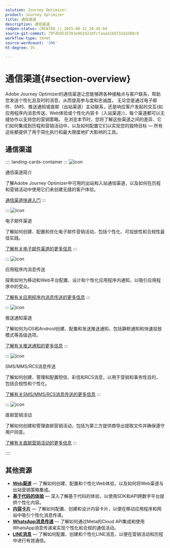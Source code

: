 ```yaml
---
solution: Journey Optimizer
product: Journey Optimizer
title: 通信渠道
description: 通信渠道
redpen-status: CREATED_||_2025-08-11_20-45-04
source-git-commit: 79fdb9535703e961922dfcfaaad1b6731d2d88c0
workflow-type: tm+mt
source-wordcount: '396'
ht-degree: 3%

---
```



# 通信渠道{#section-overview}

Adobe Journey Optimizer的通信渠道让您能够跨各种接触点与客户联系，帮助您发送个性化且及时的消息，从而提高参与度和忠诚度。 无论您是通过电子邮件、SMS、推送通知或直邮（出站渠道）主动联系，还是响应客户发起的交互(如应用程序内消息传送、Web体验或个性化内容卡（入站渠道）)，每个渠道都可以无缝协作以支持您的营销策略。 在浏览本节时，您将了解这些渠道之间的差异、它们如何集成到历程和营销活动中，以及如何配置它们以实现您的独特目标 — 所有这些都提供了用于简化执行和最大限度地扩大影响的工具。

## 通信渠道

:::: landing-cards-container
:::
![icon](https://cdn.experienceleague.adobe.com/icons/book.svg?lang=zh-Hans)

通信渠道简介

了解Adobe Journey Optimizer中可用的出站和入站通信渠道，以及如何在历程和营销活动中使用它们来创建无缝的客户体验。

[通信渠道快速入门](../using/channels/gs-channels.md)
:::

:::
![icon](https://cdn.experienceleague.adobe.com/icons/envelope.svg?lang=zh-Hans)

电子邮件渠道

了解如何创建、配置和优化电子邮件营销活动，包括个性化、可投放性和合规性最佳实践。

[了解有关电子邮件渠道的更多信息](email-landing-page.md)
:::

:::
![icon](https://cdn.experienceleague.adobe.com/icons/mobile.svg?lang=zh-Hans)

应用程序内消息传送

探索如何为移动和Web平台配置、设计和个性化应用程序内通知，以吸引应用程序中的受众。

[了解有关应用程序内消息传送的更多信息](in-app-landing-page.md)
:::

:::
![icon](https://cdn.experienceleague.adobe.com/icons/bell.svg?lang=zh-Hans)

推送通知渠道

了解如何为iOS和Android创建、配置和发送推送通知，包括静默通知和快速投放模式等高级选项。

[了解有关推送通知的更多信息](push-landing-page.md)
:::

:::
![icon](https://cdn.experienceleague.adobe.com/icons/comment-dots.svg?lang=zh-Hans)

SMS/MMS/RCS消息传送

了解如何创建、管理和配置短信、彩信和RCS消息，以用于营销和事务性目的，包括合规性和个性化。

[了解有关SMS/MMS/RCS消息传送的更多信息](sms-landing-page.md)
:::

:::
![icon](https://cdn.experienceleague.adobe.com/icons/mail-bulk.svg?lang=zh-Hans)

直邮营销活动

了解如何创建和管理直邮营销活动，包括为第三方提供商导出提取文件并确保遵守用户同意。

[了解有关直邮营销活动的更多信息](direct-mail-landing-page.md)
:::

::::


## 其他资源

- **[Web渠道](web-landing-page.md)** — 了解如何创建、配置和个性化Web体验，以及如何将Web渠道与出站营销策略集成。
- **[基于代码的体验](code-based-experience-landing-page.md)** — 深入了解基于代码的体验，以使用SDK和API跨数字平台提供个性化内容。
- **[内容卡片](content-card-landing-page.md)** — 了解如何配置、创建和设计内容卡片，以便在移动应用程序和网站中吸引个性化消息传递。
- **[WhatsApp消息传递](whatsapp-landing-page.md)** — 了解如何通过Meta的Cloud API集成和使用WhatsApp消息传递来实现个性化和合规的通信活动。
- **[LINE消息](line-landing-page.md)** — 了解如何配置、创建和个性化LINE消息，以便在营销活动和历程中进行有效通信。
